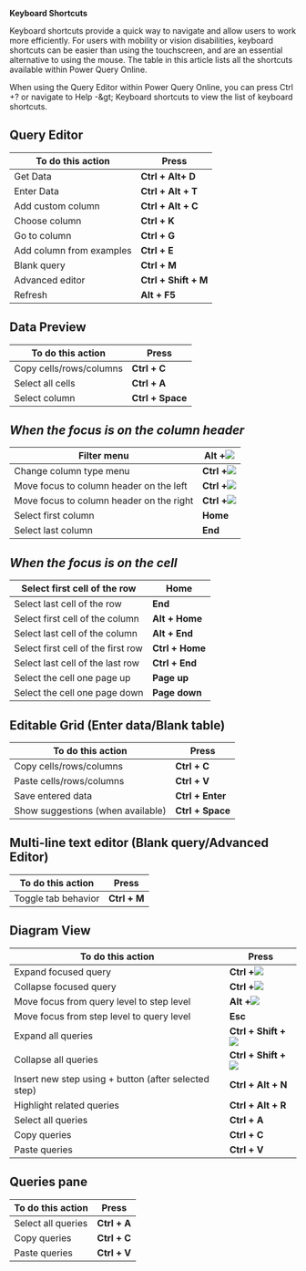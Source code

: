 **Keyboard Shortcuts**

Keyboard shortcuts provide a quick way to navigate and allow users to work more efficiently. For users with mobility or vision disabilities, keyboard shortcuts can be easier than using the touchscreen, and are an essential alternative to using the mouse. The table in this article lists all the shortcuts available within Power Query Online.

When using the Query Editor within Power Query Online, you can press Ctrl +? or navigate to Help -\&gt; Keyboard shortcuts to view the list of keyboard shortcuts.

## Query Editor

| **To do this action** | **Press** |
| --- | --- |
| Get Data | **Ctrl + Alt+ D** |
| Enter Data | **Ctrl + Alt + T** |
| Add custom column | **Ctrl + Alt + C** |
| Choose column | **Ctrl + K** |
| Go to column | **Ctrl + G** |
| Add column from examples | **Ctrl + E** |
| Blank query | **Ctrl + M** |
| Advanced editor | **Ctrl + Shift + M** |
| Refresh | **Alt + F5** |

## Data Preview

| **To do this action** | **Press** |
| --- | --- |
| Copy cells/rows/columns | **Ctrl + C** |
| Select all cells | **Ctrl + A** |
| Select column | **Ctrl + Space** |

## _When the focus is on the column header_

| Filter menu | **Alt +**![](RackMultipart20210302-4-r7oydo_html_3cccea986cc3e491.png) |
| --- | --- |
| Change column type menu | **Ctrl +**![](RackMultipart20210302-4-r7oydo_html_3cccea986cc3e491.png) |
| Move focus to column header on the left | **Ctrl +**![](RackMultipart20210302-4-r7oydo_html_d8bcd2ad6af721e7.png) |
| Move focus to column header on the right | **Ctrl +**![](RackMultipart20210302-4-r7oydo_html_bd82a03d537d28da.gif) |
| Select first column | **Home** |
| Select last column | **End** |

## _When the focus is on the cell_

| Select first cell of the row | **Home** |
| --- | --- |
| Select last cell of the row | **End** |
| Select first cell of the column | **Alt + Home** |
| Select last cell of the column | **Alt + End** |
| Select first cell of the first row | **Ctrl + Home** |
| Select last cell of the last row | **Ctrl + End** |
| Select the cell one page up | **Page up** |
| Select the cell one page down | **Page down** |

## Editable Grid (Enter data/Blank table)

| **To do this action** | **Press** |
| --- | --- |
| Copy cells/rows/columns | **Ctrl + C** |
| Paste cells/rows/columns | **Ctrl + V** |
| Save entered data | **Ctrl + Enter** |
| Show suggestions (when available) | **Ctrl + Space** |

## Multi-line text editor (Blank query/Advanced Editor)

| **To do this action** | **Press** |
| --- | --- |
| Toggle tab behavior | **Ctrl + M** |

## Diagram View

| **To do this action** | **Press** |
| --- | --- |
| Expand focused query | **Ctrl +**![](RackMultipart20210302-4-r7oydo_html_bd82a03d537d28da.gif) |
| Collapse focused query | **Ctrl +**![](RackMultipart20210302-4-r7oydo_html_d8bcd2ad6af721e7.png) |
| Move focus from query level to step level | **Alt +**![](RackMultipart20210302-4-r7oydo_html_3cccea986cc3e491.png) |
| Move focus from step level to query level | **Esc** |
| Expand all queries | **Ctrl + Shift +**![](RackMultipart20210302-4-r7oydo_html_bd82a03d537d28da.gif) |
| Collapse all queries | **Ctrl + Shift +**![](RackMultipart20210302-4-r7oydo_html_d8bcd2ad6af721e7.png) |
| Insert new step using + button (after selected step) | **Ctrl + Alt + N** |
| Highlight related queries | **Ctrl + Alt + R** |
| Select all queries | **Ctrl + A** |
| Copy queries | **Ctrl + C** |
| Paste queries | **Ctrl + V** |

## Queries pane

| **To do this action** | **Press** |
| --- | --- |
| Select all queries | **Ctrl + A** |
| Copy queries | **Ctrl + C** |
| Paste queries | **Ctrl + V** |

